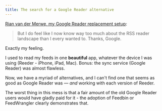 ```yaml
---
title: The search for a Google Reader alternative
---
```


[Rian van der Merwe, my Google Reader replacement setup](http://www.elezea.com/2013/06/google-reader-replacement/):

> But I do feel like I now know way too much about the RSS reader landscape than I every wanted to. Thanks, Google.

Exactly my feeling.

I used to read my feeds in one **beautiful** app, whatever the device I was using (Reeder - iPhone, iPad, Mac). Bonus: the sync service (Google Reader) was almost flawless.

Now, we have a myriad of alternatives, and I can't find one that seems as good as Google Reader was — _and_ working with each version of Reeder.

The worst thing in this mess is that a fair amount of the old Google Reader users would have gladly paid for it - the adoption of Feedbin or FeedWrangler clearly demonstrates that.
